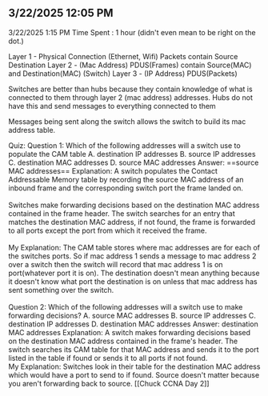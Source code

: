 3/22/2025  12:05 PM
-
3/22/2025 1:15 PM 
Time Spent : 1 hour (didn't even mean to be right on the dot.)

Layer 1 - Physical Connection (Ethernet, Wifi) Packets contain Source Destination
Layer 2 - (Mac Address) PDUS(Frames) contain Source(MAC) and Destination(MAC) (Switch)
Layer 3 - (IP Address) PDUS(Packets)

Switches are better than hubs because they contain knowledge of what is connected to them through layer 2 (mac address) addresses. 
Hubs do not have this and send messages to everything connected to them

Messages being sent along the switch allows the switch to build its mac address table. 

Quiz:
	Question 1:
	Which of the following addresses will a switch use to populate the CAM table
		A. destination IP addresses
		B. source IP addresses
		C. destination MAC addresses 
		D. source MAC addresses
	Answer: ==source MAC addresses==
	Explanation: 
	A switch populates the Contact Addressable Memory table by recording the source MAC address of an inbound frame and the corresponding switch port the frame landed on.<br><br>Switches make forwarding decisions based on the destination MAC address contained in the frame header. The switch searches for an entry that matches the destination MAC address, if not found, the frame is forwarded to all ports except the port from which it received the frame.<br><br>My Explanation: The CAM table stores where mac addresses are for each of the switches ports. So if mac address 1 sends a message to mac address 2 over a switch then the switch will record that mac address 1 is on port(whatever port it is on). The destination doesn't mean anything because it doesn't know what port the destination is on unless that mac address has sent something over the switch.
	<br><br>Question 2: 
	Which of the following addresses will a switch use to make forwarding decisions?
		A. source MAC addresses
		B. source IP addresses
		C. destination IP addresses
		D. destination MAC addresses
	Answer: destination MAC addresses
	Explanation: A switch makes forwarding decisions based on the destination MAC address contained in the frame's header. The switch searches its CAM table for that MAC address and sends it to the port listed in the table if found or sends it to all ports if not found.
	<br>My Explanation: Switches look in their table for the destination MAC address which would have a port to send to if found. Source doesn't matter because you aren't forwarding back to source. 
[[Chuck CCNA Day 2]]